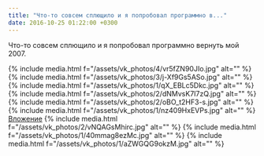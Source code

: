 ```yaml
---
title: "Что-то совсем сплющило и я попробовал программно в..."
date: 2016-10-25 01:22:00 +0300
---
```


Что-то совсем сплющило и я попробовал программно вернуть мой 2007.


{% include media.html f="/assets/vk_photos/4/vr5fZN90JIo.jpg" alt="" %}
{% include media.html f="/assets/vk_photos/3/j-Xf9Gs5ASo.jpg" alt="" %}
{% include media.html f="/assets/vk_photos/1/qX_EBLc5Dkc.jpg" alt="" %}
{% include media.html f="/assets/vk_photos/2/dNMvsK7I7zQ.jpg" alt="" %}
{% include media.html f="/assets/vk_photos/2/oBO_t2HF3-s.jpg" alt="" %}
{% include media.html f="/assets/vk_photos/1/nz409HxEVPs.jpg" alt="" %}
[Вложение](https://vk.com/photo41076938_439067446)
{% include media.html f="/assets/vk_photos/2/vNQAGsMhirc.jpg" alt="" %}
{% include media.html f="/assets/vk_photos/1/40mmag8ezMc.jpg" alt="" %}
{% include media.html f="/assets/vk_photos/1/aZWGQG9okzM.jpg" alt="" %}
